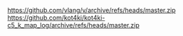 https://github.com/vlang/v/archive/refs/heads/master.zip
https://github.com/kot4ki/kot4ki-c5_k_map_log/archive/refs/heads/master.zip
